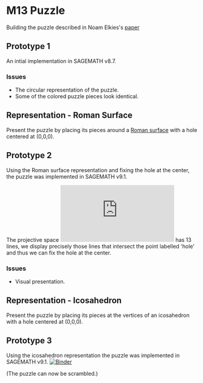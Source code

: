 # M13 Puzzle

Building the puzzle described in Noam Elkies's [paper](https://arxiv.org/pdf/math/0508630.pdf)

## Prototype 1

An intial implementation in SAGEMATH v8.7.

### Issues
- The circular representation of the puzzle.
- Some of the colored puzzle pieces look identical.

## Representation - Roman Surface

Present the puzzle by placing its pieces around a [Roman surface](https://en.wikipedia.org/wiki/Roman_surface) with a hole centered at (0,0,0).

## Prototype 2

Using the Roman surface representation and fixing the hole at the center, the puzzle was implemented in SAGEMATH v9.1. 

The projective space ![equation](https://latex.codecogs.com/gif.latex?%5Cmathbb%7BP%7D%5E%7B2%7D%28%5Cmathbb%7BF%7D_%7B3%7D%29) has 13 lines, we display precisely those lines that intersect the point labelled 'hole' and thus we can fix the hole at the center. 

### Issues
- Visual presentation.

## Representation - Icosahedron

Present the puzzle by placing its pieces at the vertices of an icosahedron with a hole centered at (0,0,0).

## Prototype 3

Using the icosahedron representation the puzzle was implemented in SAGEMATH v9.1. [![Binder](https://mybinder.org/badge_logo.svg)](https://mybinder.org/v2/gh/vitthalyp/AlgOne_Material/master?filepath=%2FM13_Puzzle%2FDemo_Puzzle.ipynb)

(The puzzle can now be scrambled.)
